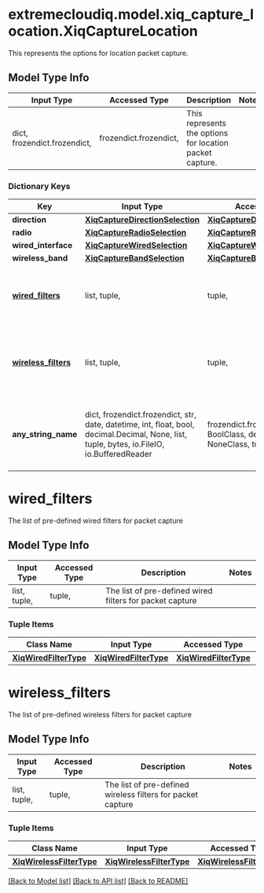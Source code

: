 # extremecloudiq.model.xiq_capture_location.XiqCaptureLocation

This represents the options for location packet capture.

## Model Type Info
Input Type | Accessed Type | Description | Notes
------------ | ------------- | ------------- | -------------
dict, frozendict.frozendict,  | frozendict.frozendict,  | This represents the options for location packet capture. | 

### Dictionary Keys
Key | Input Type | Accessed Type | Description | Notes
------------ | ------------- | ------------- | ------------- | -------------
**direction** | [**XiqCaptureDirectionSelection**](XiqCaptureDirectionSelection.md) | [**XiqCaptureDirectionSelection**](XiqCaptureDirectionSelection.md) |  | [optional] 
**radio** | [**XiqCaptureRadioSelection**](XiqCaptureRadioSelection.md) | [**XiqCaptureRadioSelection**](XiqCaptureRadioSelection.md) |  | [optional] 
**wired_interface** | [**XiqCaptureWiredSelection**](XiqCaptureWiredSelection.md) | [**XiqCaptureWiredSelection**](XiqCaptureWiredSelection.md) |  | [optional] 
**wireless_band** | [**XiqCaptureBandSelection**](XiqCaptureBandSelection.md) | [**XiqCaptureBandSelection**](XiqCaptureBandSelection.md) |  | [optional] 
**[wired_filters](#wired_filters)** | list, tuple,  | tuple,  | The list of pre-defined wired filters for packet capture | [optional] 
**[wireless_filters](#wireless_filters)** | list, tuple,  | tuple,  | The list of pre-defined wireless filters for packet capture | [optional] 
**any_string_name** | dict, frozendict.frozendict, str, date, datetime, int, float, bool, decimal.Decimal, None, list, tuple, bytes, io.FileIO, io.BufferedReader | frozendict.frozendict, str, BoolClass, decimal.Decimal, NoneClass, tuple, bytes, FileIO | any string name can be used but the value must be the correct type | [optional]

# wired_filters

The list of pre-defined wired filters for packet capture

## Model Type Info
Input Type | Accessed Type | Description | Notes
------------ | ------------- | ------------- | -------------
list, tuple,  | tuple,  | The list of pre-defined wired filters for packet capture | 

### Tuple Items
Class Name | Input Type | Accessed Type | Description | Notes
------------- | ------------- | ------------- | ------------- | -------------
[**XiqWiredFilterType**](XiqWiredFilterType.md) | [**XiqWiredFilterType**](XiqWiredFilterType.md) | [**XiqWiredFilterType**](XiqWiredFilterType.md) |  | 

# wireless_filters

The list of pre-defined wireless filters for packet capture

## Model Type Info
Input Type | Accessed Type | Description | Notes
------------ | ------------- | ------------- | -------------
list, tuple,  | tuple,  | The list of pre-defined wireless filters for packet capture | 

### Tuple Items
Class Name | Input Type | Accessed Type | Description | Notes
------------- | ------------- | ------------- | ------------- | -------------
[**XiqWirelessFilterType**](XiqWirelessFilterType.md) | [**XiqWirelessFilterType**](XiqWirelessFilterType.md) | [**XiqWirelessFilterType**](XiqWirelessFilterType.md) |  | 

[[Back to Model list]](../../README.md#documentation-for-models) [[Back to API list]](../../README.md#documentation-for-api-endpoints) [[Back to README]](../../README.md)

